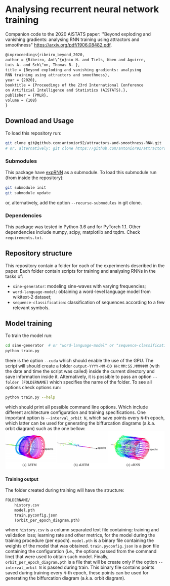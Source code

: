 # Analysing recurrent neural network training

Companion code to the 2020 AISTATS paper: 
''Beyond exploding and vanishing gradients: analysing RNN training using attractors and smoothness"
https://arxiv.org/pdf/1906.08482.pdf.

```
@inproceedings{ribeiro_beyond_2020,
author = {Ribeiro, Ant\^{o}nio H. and Tiels, Koen and Aguirre,
Luis A. and Sch\"on, Thomas B. },
title = {Beyond exploding and vanishing gradients: analysing
RNN training using attractors and smoothness},
year = {2020},
booktitle = {Proceedings of the 23rd International Conference
on Artificial Intelligence and Statistics (AISTATS).},
publisher = {PMLR},
volume = {108}
}
```


## Download and Usage


To load this repository run:
```bash
git clone git@github.com:antonior92/attractors-and-smoothness-RNN.git
# or, alternatively: git clone https://github.com/antonior92/attractors-and-smoothness-RNN.git
```

### Submodules

This package have [expRNN](https://github.com/Lezcano/expRNN) as a submodule. To
load this submodule run (from inside the repository):
```bash
git submodule init
git submodule update
```
or, alternatively, add the option ``--recurse-submodules`` in git clone.

### Dependencies

This package was tested in Python 3.6 and for PyTorch 1.1. Other dependencies include 
numpy, scipy, matplotlib and tqdm. Check ``requirements.txt``.

## Repository structure

This repository contain a folder for each of the experiments described in the paper. 
Each folder contain scripts for training and analysing RNNs in the tasks of:
- ``sine-generator``:  modeling sine-waves with varying frequencies;
- ``word-language-model``: obtaining a word-level language model from wikitext-2 dataset;
- ``sequence-classification``: classification of sequences according to a few relevant symbols.


## Model training

To train the model run:
```bash
cd sine-generator  # or "word-language-model" or "sequence-classification"
python train.py
```
there is the option ``--cuda`` which should enable the use of the GPU. The script will
should create a folder ``output-YYYY-MM-DD HH:MM:SS.MMMMMM`` (with the date and time the script
was called) inside the current directory and save information inside it. Alternatively,
it is possible to pass an option ``--folder [FOLDERNAME]`` which specifies the name of the folder.
To see all options check options run:
```bash
python train.py --help
```
which should print all possible command line options. Which include different architecture configuration
and training specifications. One important option is ``--interval_orbit N``, which save points
every ``N``-th epoch, which latter can be used for generating the biffurcation diagrams (a.k.a. orbit diagram)
such as the one bellow:
![img/biffurcation_diagrams.png](img/biffurcation_diagrams.png)


#### Training output
The folder created during training will have the structure:
```
FOLDERNAME/
    history.csv
    model.pth
    train.pyconfig.json
    (orbit_per_epoch_diagram.pth)
```
where ``history.csv`` is a column separated text file containing: training and validation loss; learning rate and
other metrics, for the model during the training procedure (per epoch). ``model.pth`` is a binary file containing
the weights of the model that was obtained. ``train.pyconfig.json`` is a json file containing the configuration
(i.e., the options passed from the command line) that were used to obtain such model. Finally,
``orbit_per_epoch_diagram.pth`` is a file that will be create only if the option ``--interval_orbit N``
is passed during train. This binary file contains points saved during training every ``N``-th epoch, these points
can be used for generating the biffurcation diagram (a.k.a. orbit diagram).

